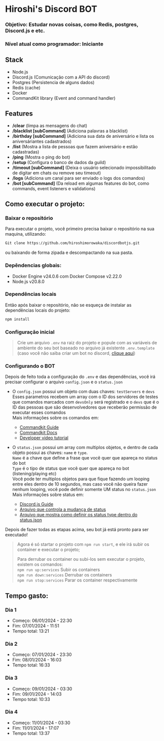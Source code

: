 # Hiroshi's Discord BOT

### Objetivo: Estudar novas coisas, como Redis, postgres, Discord.js e etc.

### Nível atual como programador: Iniciante

## Stack

- Node.js
- Discord.js (Comunicação com a API do discord)
- Postgres (Persistencia de alguns dados)
- Redis (cache)
- Docker
- CommandKit library (Event and command handler)

## Features

- **/clear** (limpa as mensagens do chat)
- **/blacklist [subCommand]** (Adiciona palavras a blacklist)
- **/birthday [subCommand]** (Adiciona sua data de aniversário e lista os aniversáriantes cadastrados)
- **/list** (Mostra a lista de pessoas que fazem aniversário e estão cadastradas)
- **/ping** (Mostra o ping do bot)
- **/setup** (Configura o banco de dados da guild)
- **/timeout [subCommand]** (Deixa o usuário selecionado impossibilitado de digitar em chats ou remove seu timeout)
- **/logs** (Adiciona um canal para ser enviado o logs dos comandos)
- **/bot [subCommand]** (Da reload em algumas features do bot, como commands, event listeners e validations)

## Como executar o projeto:

### Baixar o repositório

Para executar o projeto, você primeiro precisa baixar o repositório na sua maquina, utilizando:

```bash
Git clone https://github.com/hiroshimorowaka/discordbotjs.git
```

ou baixando de forma zipada e descompactando na sua pasta.

### Depêndencias globais:

- Docker Engine v24.0.6 com Docker Compose v2.22.0
- Node.js v20.8.0

### Dependências locais

Então após baixar o repositório, não se esqueça de instalar as dependências locais do projeto:

```bash
npm install
```

### Configuração inicial

> Crie um arquivo `.env` na raiz do projeto e popule com as variáveis de ambiente do seu bot baseado no arquivo já existente `.env.template` (caso você não saiba criar um bot no discord, [clique aqui](https://discord.com/developers/docs/getting-started#step-1-creating-an-app))

### Configurando o BOT

Depois de feito toda a configuração do `.env` e das dependências, você irá precisar configurar o arquivo `config.json` e o `status.json`

- O `config.json` possui um objeto com duas chaves: `testServers` e `devs`  
  Esses parametros recebem um array com o ID dos servidores de testes que comandos marcados com `devsOnly` será registrado e o `devs` que é o ID das pessoas que são desenvolvedores que receberão permissão de executar esses comandos  
  Mais informações sobre os comandos em:

  - [Commandkit Guide](https://commandkit.js.org/guide/installation)
  - [Commandkit Docs](https://commandkit.js.org/docs/typedef/AutocompleteProps)
  - [Developer video tutorial](https://www.youtube.com/watch?v=hUKh0NS1Ypk&ab_channel=UnderCtrl)

- O `status.json` possui um array com multiplos objetos, e dentro de cada objeto possui as chaves: `name` e `type`.  
  `Name` é a chave que define a frase que você quer que apareça no status do bot  
  `Type` é o tipo de status que você quer que apareça no bot (listening/playing etc)  
  Você pode ter multiplos objetos para que fique fazendo um looping entre eles dentro de 10 segundos, mas caso você não queira fazer nenhum looping, você pode definir somente UM status no `status.json`  
  Mais informações sobre status em:
  - [Discord.js Guide](https://discordjs.guide/popular-topics/faq.html#how-do-i-set-my-playing-status)
  - [Arquivo que controla a mudança de status](https://github.com/hiroshimorowaka/discordbotjs/blob/main/src/index.js)
  - [Arquivo que mostra como definir os status type dentro do status.json](https://github.com/hiroshimorowaka/discordbotjs/blob/main/status_type.txt)

Depois de fazer todas as etapas acima, seu bot já está pronto para ser executado!

> Agora é só startar o projeto com `npm run start`, e ele irá subir os container e executar o projeto;
>
> Para derrubar os container ou subi-los sem executar o projeto, existem os comandos:  
> `npm run up:services` Subir os containers  
> `npm run down:services` Derrubar os containers  
> `npm run stop:services` Parar os container respectivamente

## Tempo gasto:

### Dia 1

- Começo: 06/01/2024 - 22:30
- Fim: 07/01/2024 - 11:51
- Tempo total: 13:21

### Dia 2

- Começo: 07/01/2024 - 23:30
- Fim: 08/01/2024 - 16:03
- Tempo total: 16:33

### Dia 3

- Começo: 09/01/2024 - 03:30
- Fim: 09/01/2024 - 14:03
- Tempo total: 10:33

### Dia 4

- Começo: 11/01/2024 - 03:30
- Fim: 11/01/2024 - 17:07
- Tempo total: 13:37
